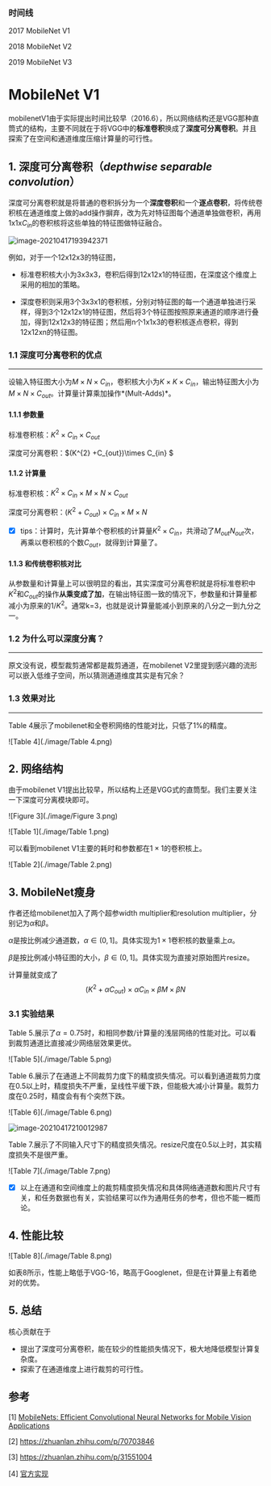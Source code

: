 ### 时间线

2017    MobileNet V1

2018    MobileNet V2

2019    MobileNet V3



# MobileNet V1

mobilenetV1由于实际提出时间比较早（2016.6），所以网络结构还是VGG那种直筒式的结构，主要不同就在于将VGG中的**标准卷积**换成了**深度可分离卷积**。并且探索了在空间和通道维度压缩计算量的可行性。



## 1. 深度可分离卷积（*depthwise separable convolution*）

深度可分离卷积就是将普通的卷积拆分为一个**深度卷积**和一个**逐点卷积**，将传统卷积核在通道维度上做的add操作摒弃，改为先对特征图每个通道单独做卷积，再用1x1x$C_{in}$的卷积核将这些单独的特征图做特征融合。

![image-20210417193942371](./image/image-20210417193942371.png)

例如，对于一个12x12x3的特征图，

- 标准卷积核大小为3x3x3，卷积后得到12x12x1的特征图，在深度这个维度上采用的相加的策略。

- 深度卷积则采用3个3x3x1的卷积核，分别对特征图的每一个通道单独进行采样，得到3个12x12x1的特征图，然后将3个特征图按照原来通道的顺序进行叠加，得到12x12x3的特征图；然后用n个1x1x3的卷积核逐点卷积，得到12x12xn的特征图。

### 1.1 深度可分离卷积的优点

----

设输入特征图大小为$M\times N\times C_{in}$，卷积核大小为$K\times K \times C_{in}$，输出特征图大小为$M\times N\times C_{out}$。计算量计算乘加操作*(Mult-Adds)*。

#### 1.1.1 参数量

标准卷积核：$K^{2} \times C_{in} \times C_{out}$

深度可分离卷积：$(K^{2} +C_{out})\times C_{in} $

#### 1.1.2 计算量

标准卷积核：$K^{2}\times C_{in}\times M\times N\times C_{out}$

深度可分离卷积：$(K^{2}+C_{out})\times C_{in}\times M\times N$

- [x] tips：计算时，先计算单个卷积核的计算量$K^{2}\times C_{in}$，共滑动了$M_{out}N_{out}$次，再乘以卷积核的个数$C_{out}$，就得到计算量了。

#### 1.1.3 和传统卷积核对比

从参数量和计算量上可以很明显的看出，其实深度可分离卷积就是将标准卷积中$K^{2}$和$C_{out}$的操作**从乘变成了加**，在输出特征图一致的情况下，参数量和计算量都减小为原来的$1/{K^{2}}$。通常k=3，也就是说计算量能减小到原来的八分之一到九分之一。

### 1.2 为什么可以深度分离？

----

原文没有说，模型裁剪通常都是裁剪通道，在mobilenet V2里提到感兴趣的流形可以嵌入低维子空间，所以猜测通道维度其实是有冗余？

### 1.3 效果对比

----

Table 4展示了mobilenet和全卷积网络的性能对比，只低了1%的精度。

![Table 4](./image/Table 4.png)



## 2. 网络结构

由于mobilenet V1提出比较早，所以结构上还是VGG式的直筒型。我们主要关注一下深度可分离模块即可。

![Figure 3](./image/Figure 3.png)

![Table 1](./image/Table 1.png)

可以看到mobilenet V1主要的耗时和参数都在$1\times 1$的卷积核上。

![Table 2](./image/Table 2.png)



## 3. MobileNet瘦身

作者还给mobilenet加入了两个超参width multiplier和resolution multiplier，分别记为$\alpha$和$\beta$。

$\alpha$是按比例减少通道数，$\alpha \in (0,1]$。具体实现为$1\times 1$卷积核的数量乘上$\alpha$。

$\beta$是按比例减小特征图的大小，$\beta \in (0,1]$。具体实现为直接对原始图片resize。

计算量就变成了
$$
(K^{2}+\alpha C_{out})\times \alpha C_{in}\times \beta M\times \beta N
$$

### 3.1 实验结果

Table 5.展示了$\alpha=0.75$时，和相同参数/计算量的浅层网络的性能对比。可以看到裁剪通道比直接减少网络层效果更优。

![Table 5](./image/Table 5.png)



Table 6.展示了在通道上不同裁剪力度下的精度损失情况。可以看到通道裁剪力度在0.5以上时，精度损失不严重，呈线性平缓下跌，但能极大减小计算量。裁剪力度在0.25时，精度会有有个突然下跌。

![Table 6](./image/Table 6.png)

![image-20210417210012987](./image/image-20210417210012987.png)



Table 7.展示了不同输入尺寸下的精度损失情况。resize尺度在0.5以上时，其实精度损失不是很严重。

![Table 7](./image/Table 7.png)

- [x] 以上在通道和空间维度上的裁剪精度损失情况和具体网络通道数和图片尺寸有关，和任务数据也有关，实验结果可以作为通用任务的参考，但也不能一概而论。

## 4. 性能比较

![Table 8](./image/Table 8.png)

如表8所示，性能上略低于VGG-16，略高于Googlenet，但是在计算量上有着绝对的优势。

## 5. 总结

核心贡献在于

- 提出了深度可分离卷积，能在较少的性能损失情况下，极大地降低模型计算复杂度。
- 探索了在通道维度上进行裁剪的可行性。

## 参考

[1] [MobileNets: Efficient Convolutional Neural Networks for Mobile Vision Applications](mobilenet_1704.04861.pdf)

[2] https://zhuanlan.zhihu.com/p/70703846

[3] https://zhuanlan.zhihu.com/p/31551004

[4] [官方实现](https://github.com/tensorflow/models/blob/master/research/slim/nets/mobilenet_v1.py)

